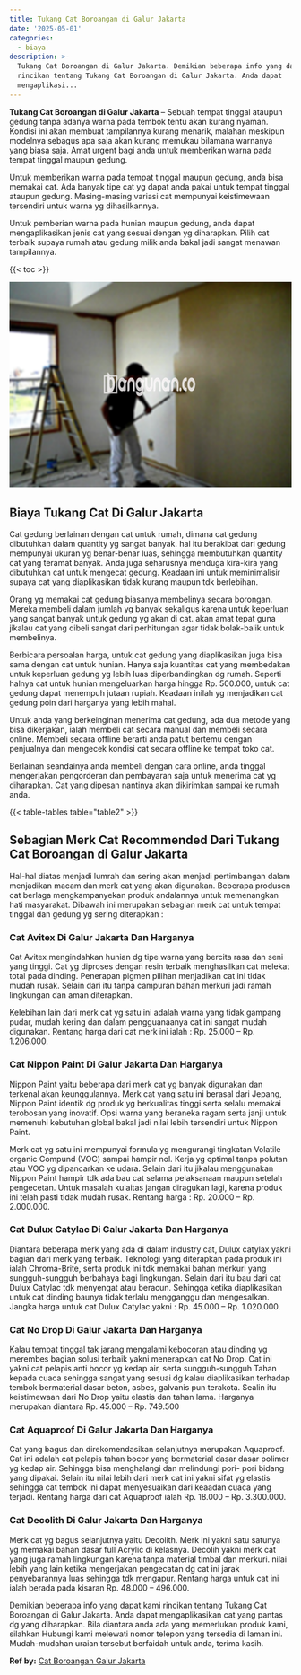 ```yaml
---
title: Tukang Cat Boroangan di Galur Jakarta
date: '2025-05-01'
categories:
  - biaya
description: >-
  Tukang Cat Boroangan di Galur Jakarta. Demikian beberapa info yang dapat kami
  rincikan tentang Tukang Cat Boroangan di Galur Jakarta. Anda dapat
  mengaplikasi...
---
```


**Tukang Cat Boroangan di Galur Jakarta** – Sebuah tempat tinggal ataupun gedung tanpa adanya warna pada tembok tentu akan kurang nyaman. Kondisi ini akan membuat tampilannya kurang menarik, malahan meskipun modelnya sebagus apa saja akan kurang memukau bilamana warnanya yang biasa saja. Amat urgent bagi anda untuk memberikan warna pada tempat tinggal maupun gedung.

Untuk memberikan warna pada tempat tinggal maupun gedung, anda bisa memakai cat. Ada banyak tipe cat yg dapat anda pakai untuk tempat tinggal ataupun gedung. Masing-masing variasi cat mempunyai keistimewaan tersendiri untuk warna yg dihasilkannya.

Untuk pemberian warna pada hunian maupun gedung, anda dapat mengaplikasikan jenis cat yang sesuai dengan yg diharapkan. Pilih cat terbaik supaya rumah atau gedung milik anda bakal jadi sangat menawan tampilannya.

{{< toc >}}

![Tukang Cat Boroangan di Galur Jakarta](/images/jasa-cat-murah42.png)

## Biaya Tukang Cat Di Galur Jakarta

Cat gedung berlainan dengan cat untuk rumah, dimana cat gedung dibutuhkan dalam quantity yg sangat banyak. hal itu berakibat dari gedung mempunyai ukuran yg benar-benar luas, sehingga membutuhkan quantity cat yang teramat banyak. Anda juga seharusnya menduga kira-kira yang dibutuhkan cat untuk mengecat gedung. Keadaan ini untuk meminimalisir supaya cat yang diaplikasikan tidak kurang maupun tdk berlebihan.

Orang yg memakai cat gedung biasanya membelinya secara borongan. Mereka membeli dalam jumlah yg banyak sekaligus karena untuk keperluan yang sangat banyak untuk gedung yg akan di cat. akan amat tepat guna jikalau cat yang dibeli sangat dari perhitungan agar tidak bolak-balik untuk membelinya.

Berbicara persoalan harga, untuk cat gedung yang diaplikasikan juga bisa sama dengan cat untuk hunian. Hanya saja kuantitas cat yang membedakan untuk keperluan gedung yg lebih luas diperbandingkan dg rumah. Seperti halnya cat untuk hunian mengeluarkan harga hingga Rp. 500.000, untuk cat gedung dapat menempuh jutaan rupiah. Keadaan inilah yg menjadikan cat gedung poin dari harganya yang lebih mahal.

Untuk anda yang berkeinginan menerima cat gedung, ada dua metode yang bisa dikerjakan, ialah membeli cat secara manual dan membeli secara online. Membeli secara offline berarti anda patut bertemu dengan penjualnya dan mengecek kondisi cat secara offline ke tempat toko cat.

Berlainan seandainya anda membeli dengan cara online, anda tinggal mengerjakan pengorderan dan pembayaran saja untuk menerima cat yg diharapkan. Cat yang dipesan nantinya akan dikirimkan sampai ke rumah anda.

{{< table-tables table="table2" >}}

## Sebagian Merk Cat Recommended Dari Tukang Cat Boroangan di Galur Jakarta

Hal-hal diatas menjadi lumrah dan sering akan menjadi pertimbangan dalam menjadikan macam dan merk cat yang akan digunakan. Beberapa produsen cat berlaga mengkampanyekan produk andalannya untuk memenangkan hati masyarakat. Dibawah ini merupakan sebagian merk cat untuk tempat tinggal dan gedung yg sering diterapkan :

### Cat Avitex Di Galur Jakarta Dan Harganya

Cat Avitex mengindahkan hunian dg tipe warna yang bercita rasa dan seni yang tinggi. Cat yg diproses dengan resin terbaik menghasilkan cat melekat total pada dinding. Penerapan pigmen pilihan menjadikan cat ini tidak mudah rusak. Selain dari itu tanpa campuran bahan merkuri jadi ramah lingkungan dan aman diterapkan.

Kelebihan lain dari merk cat yg satu ini adalah warna yang tidak gampang pudar, mudah kering dan dalam pengguanaanya cat ini sangat mudah digunakan. Rentang harga dari cat merk ini ialah : Rp. 25.000 – Rp. 1.206.000.

### Cat Nippon Paint Di Galur Jakarta Dan Harganya

Nippon Paint yaitu beberapa dari merk cat yg banyak digunakan dan terkenal akan keunggulannya. Merk cat yang satu ini berasal dari Jepang, Nippon Paint identik dg produk yg berkualitas tinggi serta selalu memakai terobosan yang inovatif. Opsi warna yang beraneka ragam serta janji untuk memenuhi kebutuhan global bakal jadi nilai lebih tersendiri untuk Nippon Paint.

Merk cat yg satu ini mempunyai formula yg mengurangi tingkatan Volatile organic Compund (VOC) sampai hampir nol. Kerja yg optimal tanpa polutan atau VOC yg dipancarkan ke udara. Selain dari itu jikalau menggunakan Nippon Paint hampir tdk ada bau cat selama pelaksanaan maupun setelah pengecetan. Untuk masalah kulaitas jangan diragukan lagi, karena produk ini telah pasti tidak mudah rusak. Rentang harga : Rp. 20.000 – Rp. 2.000.000.

### Cat Dulux Catylac Di Galur Jakarta Dan Harganya

Diantara beberapa merk yang ada di dalam industry cat, Dulux catylax yakni bagian dari merk yang terbaik. Teknologi yang diterapkan pada produk ini ialah Chroma-Brite, serta produk ini tdk memakai bahan merkuri yang sungguh-sungguh berbahaya bagi lingkungan. Selain dari itu bau dari cat Dulux Catylac tdk menyengat atau beracun. Sehingga ketika diaplikasikan untuk cat dinding baunya tidak terlalu mengganggu dan mengesalkan. Jangka harga untuk cat Dulux Catylac yakni : Rp. 45.000 – Rp. 1.020.000.

### Cat No Drop Di Galur Jakarta Dan Harganya

Kalau tempat tinggal tak jarang mengalami kebocoran atau dinding yg merembes bagian solusi terbaik yakni menerapkan cat No Drop. Cat ini yakni cat pelapis anti bocor yg kedap air, serta sungguh-sungguh Tahan kepada cuaca sehingga sangat yang sesuai dg kalau diaplikasikan terhadap tembok bermaterial dasar beton, asbes, galvanis pun terakota. Sealin itu keistimewaan dari No Drop yaitu elastis dan tahan lama. Harganya merupakan diantara Rp. 45.000 – Rp. 749.500

### Cat Aquaproof Di Galur Jakarta Dan Harganya

Cat yang bagus dan direkomendasikan selanjutnya merupakan Aquaproof. Cat ini adalah cat pelapis tahan bocor yang bermaterial dasar dasar polimer yg kedap air. Sehingga bisa menghalangi dan melindungi pori- pori bidang yang dipakai. Selain itu nilai lebih dari merk cat ini yakni sifat yg elastis sehingga cat tembok ini dapat menyesuaikan dari keaadan cuaca yang terjadi. Rentang harga dari cat Aquaproof ialah Rp. 18.000 – Rp. 3.300.000.

### Cat Decolith Di Galur Jakarta Dan Harganya

Merk cat yg bagus selanjutnya yaitu Decolith. Merk ini yakni satu satunya yg memakai bahan dasar full Acrylic di kelasnya. Decolih yakni merk cat yang juga ramah lingkungan karena tanpa material timbal dan merkuri. nilai lebih yang lain ketika mengerjakan pengecatan dg cat ini jarak penyebarannya luas sehingga tdk mengapur. Rentang harga untuk cat ini ialah berada pada kisaran Rp. 48.000 – 496.000.

Demikian beberapa info yang dapat kami rincikan tentang Tukang Cat Boroangan di Galur Jakarta. Anda dapat mengaplikasikan cat yang pantas dg yang diharapkan. Bila diantara anda ada yang memerlukan produk kami, silahkan Hubungi kami melewati nomor telepon yang tersedia di laman ini. Mudah-mudahan uraian tersebut berfaidah untuk anda, terima kasih.

**Ref by:** [Cat Boroangan Galur Jakarta](https://id.wikipedia.org/wiki/Cat)
